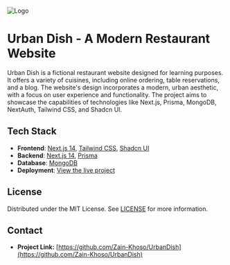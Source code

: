 ![Logo](https://res.cloudinary.com/dnbs8oqz6/image/upload/v1728663105/icon_oz5yi8.png)

# Urban Dish - A Modern Restaurant Website

Urban Dish is a fictional restaurant website designed for learning purposes. It offers a variety of cuisines, including online ordering, table reservations, and a blog. The website's design incorporates a modern, urban aesthetic, with a focus on user experience and functionality. The project aims to showcase the capabilities of technologies like Next.js, Prisma, MongoDB, NextAuth, Tailwind CSS, and Shadcn UI.

## Tech Stack

- **Frontend**: [Next.js 14](https://nextjs.org/), [Tailwind CSS](https://tailwindcss.com/), [Shadcn UI](https://ui.shadcn.com/)
- **Backend**: [Next.js 14](https://nextjs.org/), [Prisma](https://www.prisma.io/)
- **Database**: [MongoDB](https://www.mongodb.com/)
- **Deployment**: [View the live project](https://urbandish.vercel.app/)

## License

Distributed under the MIT License. See [LICENSE](./LICENSE) for more information.

## Contact

- **Project Link:** [https://github.com/Zain-Khoso/UrbanDish](https://github.com/Zain-Khoso/UrbanDish)
